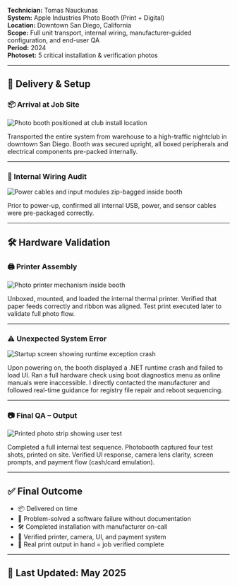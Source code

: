 **Technician:** Tomas Nauckunas  
**System:** Apple Industries Photo Booth (Print + Digital)  
**Location:** Downtown San Diego, California  
**Scope:** Full unit transport, internal wiring, manufacturer-guided configuration, and end-user QA  
**Period:** 2024  
**Photoset:** 5 critical installation & verification photos

---

## 🚚 Delivery & Setup

### 📦 Arrival at Job Site  
![Photo booth positioned at club install location](https://github.com/tnauckunas/field-system-reinstall-log/blob/main/assets/vending_machines/1.%20Photo_booth_positioned.jpg?raw=true)

Transported the entire system from warehouse to a high-traffic nightclub in downtown San Diego. Booth was secured upright, all boxed peripherals and electrical components pre-packed internally.

---

### 🧰 Internal Wiring Audit  
![Power cables and input modules zip-bagged inside booth](https://github.com/tnauckunas/field-system-reinstall-log/blob/main/assets/vending_machines/2.%20cable_bagged_wiring_preinstall.jpg?raw=true)

Prior to power-up, confirmed all internal USB, power, and sensor cables were pre-packaged correctly.

---

## 🛠 Hardware Validation

### 🖨️ Printer Assembly  
![Photo printer mechanism inside booth](https://github.com/tnauckunas/field-system-reinstall-log/blob/main/assets/vending_machines/3.%20printer_mechanism_loaded.jpg?raw=true)

Unboxed, mounted, and loaded the internal thermal printer. Verified that paper feeds correctly and ribbon was aligned. Test print executed later to validate full photo flow.

---

### ⚠️ Unexpected System Error  
![Startup screen showing runtime exception crash](https://github.com/tnauckunas/field-system-reinstall-log/blob/main/assets/vending_machines/4.%20boot_error_runtime_exception.jpg?raw=true)

Upon powering on, the booth displayed a .NET runtime crash and failed to load UI. Ran a full hardware check using boot diagnostics menu as online manuals were inaccessible. I directly contacted the manufacturer and followed real-time guidance for registry file repair and reboot sequencing.

---

### 📷 Final QA – Output  
![Printed photo strip showing user test](https://github.com/tnauckunas/field-system-reinstall-log/blob/main/assets/vending_machines/5.%20test_print_pass.jpg?raw=true)

Completed a full internal test sequence. Photobooth captured four test shots, printed on site. Verified UI response, camera lens clarity, screen prompts, and payment flow (cash/card emulation).

---

## ✅ Final Outcome

- 📦 Delivered on time  
- 🧠 Problem-solved a software failure without documentation  
- 🛠 Completed installation with manufacturer on-call  
- 📸 Verified printer, camera, UI, and payment system  
- 🧾 Real print output in hand = job verified complete

---

## 📅 Last Updated: May 2025
